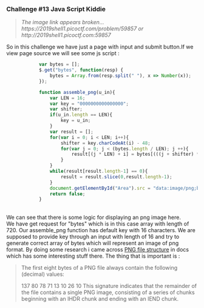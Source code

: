 <h3>Challenge #13 Java Script Kiddie</h3>

<blockquote><i>The image link appears broken... https://2019shell1.picoctf.com/problem/59857 or http://2019shell1.picoctf.com:59857</i></blockquote>

So in this challenge we have just a page with input and submit button.If we view page source we will see some js script : <br>
```javascript
			var bytes = [];
			$.get("bytes", function(resp) {
				bytes = Array.from(resp.split(" "), x => Number(x));
			});

			function assemble_png(u_in){
				var LEN = 16;
				var key = "0000000000000000";
				var shifter;
				if(u_in.length == LEN){
					key = u_in;
				}
				var result = [];
				for(var i = 0; i < LEN; i++){
					shifter = key.charCodeAt(i) - 48;
					for(var j = 0; j < (bytes.length / LEN); j ++){
						result[(j * LEN) + i] = bytes[(((j + shifter) * LEN) % bytes.length) + i]
					}
				}
				while(result[result.length-1] == 0){
					result = result.slice(0,result.length-1);
				}
				document.getElementById("Area").src = "data:image/png;base64," + btoa(String.fromCharCode.apply(null, new Uint8Array(result)));
				return false;
			}
```
<br>We can see that there is some logic for displaying an png image here.<br>We have get request for "bytes" which is in this case array with length of 720. Our assemble_png function has default key with 16 characters. We are supposed to provide key through an input with length of 16 and try to generate correct array of bytes which will represent an image of png format. By doing some research i came across <a href="http://www.libpng.org/pub/png/spec/1.2/PNG-Structure.html">PNG file structure</a> in docs which has some interesting stuff there. The thing that is important is : <br>
<blockquote>The first eight bytes of a PNG file always contain the following (decimal) values:

   137 80 78 71 13 10 26 10
This signature indicates that the remainder of the file contains a single PNG image, consisting of a series of chunks beginning with an IHDR chunk and ending with an IEND chunk.</blockquote>